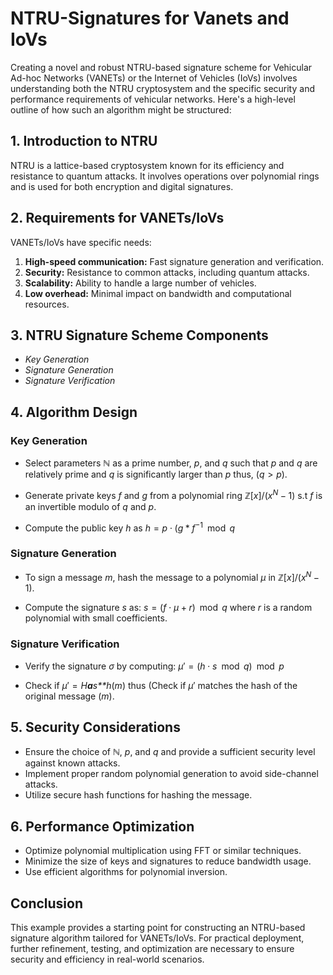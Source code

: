 # NTRU-Signatures for Vanets and IoVs

Creating a novel and robust NTRU-based signature scheme for Vehicular Ad-hoc Networks (VANETs) or the Internet of Vehicles (IoVs) involves understanding both the NTRU cryptosystem and the specific security and performance requirements of vehicular networks. Here's a high-level outline of how such an algorithm might be structured:

## 1. Introduction to NTRU
NTRU is a lattice-based cryptosystem known for its efficiency and resistance to quantum attacks. It involves operations over polynomial rings and is used for both encryption and digital signatures.

## 2. Requirements for VANETs/IoVs
VANETs/IoVs have specific needs:
1. **High-speed communication:** Fast signature generation and verification.
2. **Security:** Resistance to common attacks, including quantum attacks.
3. **Scalability:** Ability to handle a large number of vehicles.
4.  **Low overhead:** Minimal impact on bandwidth and computational resources.

## 3. NTRU Signature Scheme Components
- _Key Generation_
- _Signature Generation_
- _Signature Verification_

## 4. Algorithm Design
   ### Key Generation

-   Select parameters ℕ as a prime number, *p*, and *q* such that *p*
    and *q* are relatively prime and *q* is significantly larger than
    *p* thus, (*q* \> *p*).

-   Generate private keys *f* and *g* from a polynomial ring
    ℤ\[*x*\]/(*x*<sup>*N*</sup> − 1) s.t *f* is an invertible modulo of
    *q* and *p*.

-   Compute the public key *h* as
    *h* = *p* ⋅ (*g* \* *f*<sup>−1</sup> mod  *q*

### Signature Generation

-   To sign a message *m*, hash the message to a polynomial *μ* in
    ℤ\[*x*\]/(*x*<sup>*N*</sup> − 1).

-   Compute the signature *s* as:
    *s* = (*f* ⋅ *μ* + *r*) mod  *q*
    where *r* is a random polynomial with small coefficients.

### Signature Verification

-   Verify the signature *σ* by computing:
    *μ*′ = (*h* ⋅ *s* mod  *q*) mod  *p*

-   Check if
    *μ*′ = *H**a**s**h*(*m*)
    thus (Check if *μ*′ matches the hash of the original message (*m*).
    
## 5. Security Considerations
* Ensure the choice of ℕ, *p*, and *q* and provide a sufficient security level against known attacks.
*  Implement proper random polynomial generation to avoid side-channel attacks.
*  Utilize secure hash functions for hashing the message.

## 6. Performance Optimization
* Optimize polynomial multiplication using FFT or similar techniques.
* Minimize the size of keys and signatures to reduce bandwidth usage.
* Use efficient algorithms for polynomial inversion.

## Conclusion
This example provides a starting point for constructing an NTRU-based signature algorithm tailored for VANETs/IoVs. For practical deployment, further refinement, testing, and optimization are necessary to ensure security and efficiency in real-world scenarios.

    
